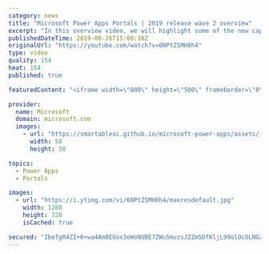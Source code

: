 ```yaml
---
category: news
title: "Microsoft Power Apps Portals | 2019 release wave 2 overview"
excerpt: "In this overview video, we will highlight some of the new capabilities included in Microsoft Power Apps Portals that will help you plan and prepare for the upcoming updates with confidence.     Here are the capabilities covered:  • Low-code responsive website creation  • Commercial or enterprise login"
publishedDateTime: 2019-08-26T15:00:16Z
originalUrl: "https://youtube.com/watch?v=6NPtZSMH0h4"
type: video
quality: 154
heat: 154
published: true

featuredContent: "<iframe width=\"800\" height=\"500\" frameborder=\"0\" src=\"https://www.youtube.com/embed/6NPtZSMH0h4\" allow=\"accelerometer; autoplay; encrypted-media; gyroscope; picture-in-picture\" allowfullscreen></iframe>"

provider:
  name: Microsoft
  domain: microsoft.com
  images:
    - url: "https://smartableai.github.io/microsoft-power-apps/assets/images/organizations/microsoft.com-50x50.jpg"
      width: 50
      height: 50

topics:
  - Power Apps
  - Portals

images:
  - url: "https://i.ytimg.com/vi/6NPtZSMH0h4/maxresdefault.jpg"
    width: 1280
    height: 720
    isCached: true

secured: "IbefgR4ZI+6+wa4Am8EGox3eWoNUBE7ZWu5muzsJZZm5DfKljL99olOcOLNGa9PDlRPnt9Rr8y7hf2xH3L+O7xH5C8Bg3kGBYi+WfSWXef2vx9VsnAxlMqoZffWfHbIiDMF6dPXwTtfnh9gV1w/vb6ybwEgBr2Uo1OQVIe3zqY1EIz5YZS5pVKSyq4Lpy8ndjJH/JJrfvPg3UuxOcsxEr0ngLqGd6fDL4D0bldf+43205+ElUKUkI2duRsjSTMCGawMjFkGfbf8ym3rSvEWX9N1EGXvDoJGUzbhZIYIU9FIt3zkVMaAzYLE5PuXtx2Q0ICYZ3EaP3E0m9Eg5zndVDNbyjd42x8sqD60hHnBOcB5qFgxSR7bc25yv5zdUdmApFgMIJHqVX2dPZ8gaaetWlCMy9hHnsnvCELu0M9c2IDeRG7OnsaCV1yZGxLazGr8q;3ndw3IRmN657UVbvMvJfzw=="
---
```


